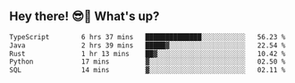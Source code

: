 ## Hey there! 😎👋 What's up?

<!--START_SECTION:waka-->

```txt
TypeScript        6 hrs 37 mins   ██████████████░░░░░░░░░░░   56.23 %
Java              2 hrs 39 mins   █████▓░░░░░░░░░░░░░░░░░░░   22.54 %
Rust              1 hr 13 mins    ██▓░░░░░░░░░░░░░░░░░░░░░░   10.42 %
Python            17 mins         ▓░░░░░░░░░░░░░░░░░░░░░░░░   02.50 %
SQL               14 mins         ▓░░░░░░░░░░░░░░░░░░░░░░░░   02.11 %
```

<!--END_SECTION:waka-->
